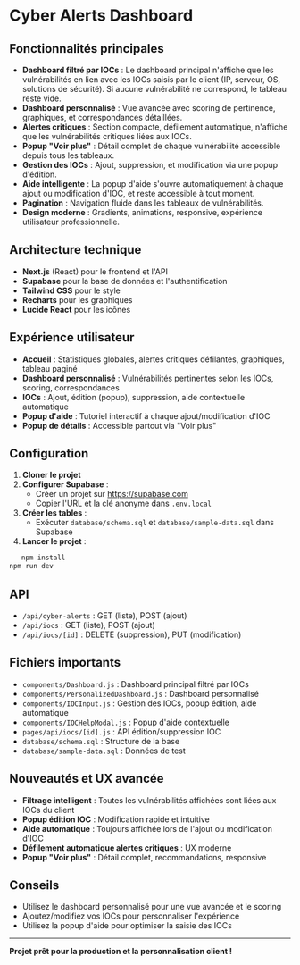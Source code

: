# Cyber Alerts Dashboard

## Fonctionnalités principales

- **Dashboard filtré par IOCs** : Le dashboard principal n'affiche que les vulnérabilités en lien avec les IOCs saisis par le client (IP, serveur, OS, solutions de sécurité). Si aucune vulnérabilité ne correspond, le tableau reste vide.
- **Dashboard personnalisé** : Vue avancée avec scoring de pertinence, graphiques, et correspondances détaillées.
- **Alertes critiques** : Section compacte, défilement automatique, n'affiche que les vulnérabilités critiques liées aux IOCs.
- **Popup "Voir plus"** : Détail complet de chaque vulnérabilité accessible depuis tous les tableaux.
- **Gestion des IOCs** : Ajout, suppression, et modification via une popup d'édition.
- **Aide intelligente** : La popup d'aide s'ouvre automatiquement à chaque ajout ou modification d'IOC, et reste accessible à tout moment.
- **Pagination** : Navigation fluide dans les tableaux de vulnérabilités.
- **Design moderne** : Gradients, animations, responsive, expérience utilisateur professionnelle.

## Architecture technique

- **Next.js** (React) pour le frontend et l'API
- **Supabase** pour la base de données et l'authentification
- **Tailwind CSS** pour le style
- **Recharts** pour les graphiques
- **Lucide React** pour les icônes

## Expérience utilisateur

- **Accueil** : Statistiques globales, alertes critiques défilantes, graphiques, tableau paginé
- **Dashboard personnalisé** : Vulnérabilités pertinentes selon les IOCs, scoring, correspondances
- **IOCs** : Ajout, édition (popup), suppression, aide contextuelle automatique
- **Popup d'aide** : Tutoriel interactif à chaque ajout/modification d'IOC
- **Popup de détails** : Accessible partout via "Voir plus"

## Configuration

1. **Cloner le projet**
2. **Configurer Supabase** :
   - Créer un projet sur https://supabase.com
   - Copier l'URL et la clé anonyme dans `.env.local`
3. **Créer les tables** :
   - Exécuter `database/schema.sql` et `database/sample-data.sql` dans Supabase
4. **Lancer le projet** :
```bash
   npm install
npm run dev
```

## API

- `/api/cyber-alerts` : GET (liste), POST (ajout)
- `/api/iocs` : GET (liste), POST (ajout)
- `/api/iocs/[id]` : DELETE (suppression), PUT (modification)

## Fichiers importants

- `components/Dashboard.js` : Dashboard principal filtré par IOCs
- `components/PersonalizedDashboard.js` : Dashboard personnalisé
- `components/IOCInput.js` : Gestion des IOCs, popup édition, aide automatique
- `components/IOCHelpModal.js` : Popup d'aide contextuelle
- `pages/api/iocs/[id].js` : API édition/suppression IOC
- `database/schema.sql` : Structure de la base
- `database/sample-data.sql` : Données de test

## Nouveautés et UX avancée

- **Filtrage intelligent** : Toutes les vulnérabilités affichées sont liées aux IOCs du client
- **Popup édition IOC** : Modification rapide et intuitive
- **Aide automatique** : Toujours affichée lors de l'ajout ou modification d'IOC
- **Défilement automatique alertes critiques** : UX moderne
- **Popup "Voir plus"** : Détail complet, recommandations, responsive

## Conseils

- Utilisez le dashboard personnalisé pour une vue avancée et le scoring
- Ajoutez/modifiez vos IOCs pour personnaliser l'expérience
- Utilisez la popup d'aide pour optimiser la saisie des IOCs

---

**Projet prêt pour la production et la personnalisation client !**
